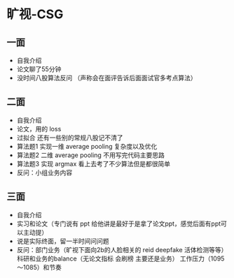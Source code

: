 # 旷视-CSG

## 一面
- 自我介绍
- 论文聊了55分钟
- 没时间八股算法反问 （声称会在面评告诉后面面试官多考点算法）


## 二面
- 自我介绍
- 论文，用的 loss
- 过拟合 还有一些别的常规八股记不清了
- 算法题1 实现一维 average pooling 复杂度以及优化
- 算法题2 二维 average pooling 不用写完代码主要思路
- 算法题3 实现 argmax 看上去考了不少算法但是都很简单
- 反问：小组业务内容 


## 三面
- 自我介绍
- 实习和论文（专门说有 ppt 给他讲是最好于是拿了论文ppt，感觉后面有ppt可以主动提）
- 说是实际终面，留一半时间问问题
- 反问：部门业务（旷视下面向2b的人脸相关的 reid deepfake 活体检测等等） 科研和业务的balance（无论文指标 会刷榜 主要还是业务） 工作压力（1095～1085）和节奏

